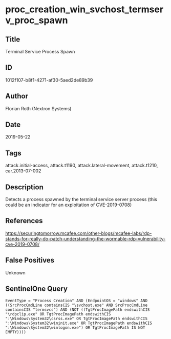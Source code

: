 # proc_creation_win_svchost_termserv_proc_spawn

## Title
Terminal Service Process Spawn

## ID
1012f107-b8f1-4271-af30-5aed2de89b39

## Author
Florian Roth (Nextron Systems)

## Date
2019-05-22

## Tags
attack.initial-access, attack.t1190, attack.lateral-movement, attack.t1210, car.2013-07-002

## Description
Detects a process spawned by the terminal service server process (this could be an indicator for an exploitation of CVE-2019-0708)

## References
https://securingtomorrow.mcafee.com/other-blogs/mcafee-labs/rdp-stands-for-really-do-patch-understanding-the-wormable-rdp-vulnerability-cve-2019-0708/

## False Positives
Unknown

## SentinelOne Query
```
EventType = "Process Creation" AND (EndpointOS = "windows" AND ((SrcProcCmdLine containsCIS "\svchost.exe" AND SrcProcCmdLine containsCIS "termsvcs") AND (NOT ((TgtProcImagePath endswithCIS "\rdpclip.exe" OR TgtProcImagePath endswithCIS ":\Windows\System32\csrss.exe" OR TgtProcImagePath endswithCIS ":\Windows\System32\wininit.exe" OR TgtProcImagePath endswithCIS ":\Windows\System32\winlogon.exe") OR TgtProcImagePath IS NOT EMPTY))))

```